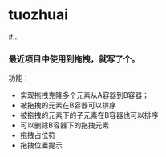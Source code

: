 # tuozhuai
#...
### 最近项目中使用到拖拽，就写了个。

功能：

* 实现拖拽克隆多个元素从A容器到B容器；
* 被拖拽的元素在B容器可以排序
* 被拖拽的元素下的子元素在B容器也可以排序
* 可以删除B容器下的拖拽元素
* 拖拽占位符
* 拖拽位置提示
